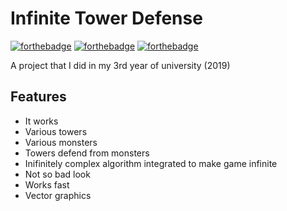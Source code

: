 # Infinite Tower Defense

[![forthebadge](https://forthebadge.com/images/badges/made-with-c-plus-plus.svg)](https://forthebadge.com) [![forthebadge](https://forthebadge.com/images/badges/pretty-risque.svg)](https://forthebadge.com) [![forthebadge](https://forthebadge.com/images/badges/ages-20-30.svg)](https://forthebadge.com)

A project that I did in my 3rd year of university (2019)

## Features

* It works
* Various towers
* Various monsters
* Towers defend from monsters
* Inifinitely complex algorithm integrated to make game infinite
* Not so bad look
* Works fast
* Vector graphics
